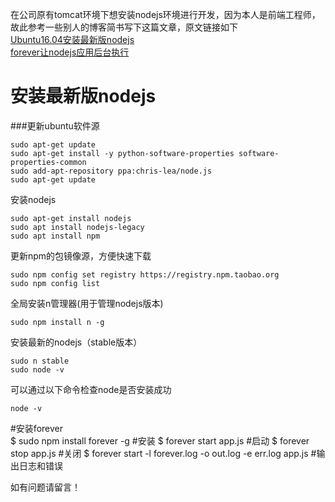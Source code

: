 在公司原有tomcat环境下想安装nodejs环境进行开发，因为本人是前端工程师，故此参考一些别人的博客简书写下这篇文章，原文链接如下  
[Ubuntu16.04安装最新版nodejs ](http://www.jianshu.com/p/2b24cd430a7d)     
[forever让nodejs应用后台执行 ](http://cnodejs.org/topic/5021c2cff767cc9a51e684e3)  

# 安装最新版nodejs
###更新ubuntu软件源

    sudo apt-get update
    sudo apt-get install -y python-software-properties software-properties-common
    sudo add-apt-repository ppa:chris-lea/node.js
    sudo apt-get update


安装nodejs

    sudo apt-get install nodejs
    sudo apt install nodejs-legacy
    sudo apt install npm

更新npm的包镜像源，方便快速下载

    sudo npm config set registry https://registry.npm.taobao.org
    sudo npm config list

全局安装n管理器(用于管理nodejs版本)

    sudo npm install n -g

安装最新的nodejs（stable版本）

    sudo n stable
    sudo node -v

可以通过以下命令检查node是否安装成功  

    node -v

#安装forever  
    $ sudo npm install forever -g   #安装
    $ forever start app.js  #启动
    $ forever stop app.js   #关闭
    $ forever start -l forever.log -o out.log -e err.log app.js   #输出日志和错误

如有问题请留言！